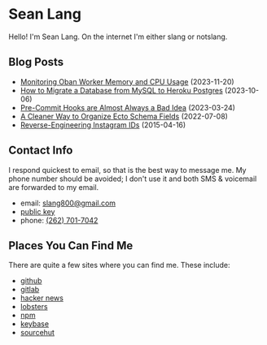 # Sean Lang

Hello! I'm Sean Lang. On the internet I'm either slang or notslang.

## Blog Posts

- [Monitoring Oban Worker Memory and CPU Usage](/oban-resource-usage-telemetry) (2023-11-20)
- [How to Migrate a Database from MySQL to Heroku Postgres](/migrate-from-mysql-to-postgres) (2023-10-06)
- [Pre-Commit Hooks are Almost Always a Bad Idea](/pre-commit-hooks) (2023-03-24)
- [A Cleaner Way to Organize Ecto Schema Fields](/clean-ecto-schema) (2022-07-08)
- [Reverse-Engineering Instagram IDs](/instagram-id) (2015-04-16)

## Contact Info

I respond quickest to email, so that is the best way to message me. My phone number should be avoided; I don't use it and both SMS & voicemail are forwarded to my email.

- email: <slang800@gmail.com>
- [public key](/id_rsa.pub)
- phone: [(262) 701-7042](tel:2627017042)

## Places You Can Find Me

There are quite a few sites where you can find me. These include:

- [github](https://github.com/notslang)
- [gitlab](https://gitlab.com/slang)
- [hacker news](https://news.ycombinator.com/user?id=slang800)
- [lobsters](https://lobste.rs/u/slang)
- [npm](https://www.npmjs.org/~slang)
- [keybase](https://keybase.io/slang)
- [sourcehut](https://git.sr.ht/~slang/)

